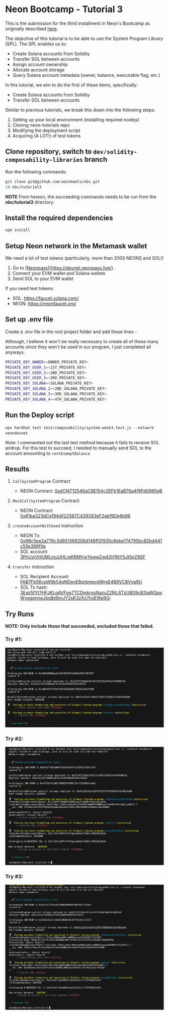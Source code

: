 # Neon Bootcamp - Tutorial 3

This is the submission for the third installment in Neon's Bootcamp as originally described [here](https://bootcamp.neonevm.org/videos/system-program-library-how-to-use-it-why).

The objective of this tutorial is to be able to use the System Program Library (SPL). The SPL enables us to:
* Create Solana accounts from Solidity
* Transfer SOL between accounts
* Assign account ownership
* Allocate account storage
* Query Solana account metadata (owner, balance, executable flag, etc.)

In this tutorial, we aim to do the first of these items, specifically:
* Create Solana accounts from Solidity
* Transfer SOL between accounts

Similar to previous tutorials, we break this down into the following steps:

1. Setting up your local environment (installing required nodejs)
2. Cloning neon-tutorials repo
3. Modifying the deployment script
4. Acquiring (A LOT!) of test tokens



## Clone repository, switch to `dev/solidity-composability-libraries` branch

Run the following commands:

```sh
git clone git@github.com:eastmaels/nbc.git
cd nbc/tutorial3
```

**NOTE** From hereon, the succeeding commands needs to be run from the **nbc/tutorial3** directory.

## Install the required dependencies

```sh
npm install
```

## Setup Neon network in the Metamask wallet

We need a lot of test tokens (particularly, more than 2000 NEONS and SOL)!

1. Go to [[Neonpass](https://devnet.neonpass.live/)](https://devnet.neonpass.live/) .
2. Connect your EVM wallet and Solana wallets
3. Send SOL to your EVM wallet 

If you need test tokens:
* SOL: https://faucet.solana.com/
* NEON: https://neonfaucet.org/

## Set up .env file

Create a .env file in the root project folder and add these lines -

Although, I believe it won't be really necessary to create all of these many accounts since they won't be used in our program, I just completed all anyways.

```sh
PRIVATE_KEY_OWNER=<OWNER_PRIVATE_KEY>
PRIVATE_KEY_USER_1=<1ST_PRIVATE_KEY>
PRIVATE_KEY_USER_2=<2ND_PRIVATE_KEY>
PRIVATE_KEY_USER_3=<3RD_PRIVATE_KEY>
PRIVATE_KEY_SOLANA=<SOLANA_PRIVATE_KEY>
PRIVATE_KEY_SOLANA_2=<2ND_SOLANA_PRIVATE_KEY>
PRIVATE_KEY_SOLANA_3=<3RD_SOLANA_PRIVATE_KEY>
PRIVATE_KEY_SOLANA_4=<4TH_SOLANA_PRIVATE_KEY>
```

## Run the Deploy script

`npx hardhat test test/composability/system-week3.test.js --network neondevnet`


Note: I commented out the last test method because it fails to receive SOL airdrop.
For this test to succeed, I needed to manually send SOL to the account amounting to `rentExemptBalance`

## Results

1. `CallSystemProgram` Contract
    * NEON Contract: [0xdCf4712546aC9E154c2EFb1EaB76a4f9Fd0985eB](https://neon-devnet.blockscout.com/address/0xdCf4712546aC9E154c2EFb1EaB76a4f9Fd0985eB)


2. `MockCallSystemProgram` Contract
    * NEON Contract: [0x81ba323dCe19A4f22587C439283eF2abf9De6b96](https://neon-devnet.blockscout.com/address/0x81ba323dCe19A4f22587C439283eF2abf9De6b96)

3. `createAccountWithSeed` instruction
    * NEON Tx: [0x98c5ee2a776c3d951369206d148ff2f935c6ebe174795bc82bd441c59a399f0e](https://neon-devnet.blockscout.com/tx/0x98c5ee2a776c3d951369206d148ff2f935c6ebe174795bc82bd441c59a399f0e)
    * SOL account: [3PhUzjVHUMLmuUHLreKRMVwYswwZw42H1NY5Jt5pZ9SF](https://explorer.solana.com/address/3PhUzjVHUMLmuUHLreKRMVwYswwZw42H1NY5Jt5pZ9SF?cluster=devnet)

4. `transfer` instruction

    * SOL Recipient Account: [FAB7Fb5KcpW9k54qNDevE8qrbmpydWreE4B9VC8Vvq9U](https://explorer.solana.com/address/FAB7Fb5KcpW9k54qNDevE8qrbmpydWreE4B9VC8Vvq9U?cluster=devnet)
    * SOL Tx hash: [3Eaz5fYt7HFJKLqAVFgp7TCDmkrssNazuZ2RiL6TzUBS9cB3iaWQqxWyggpnneJipdbt9mJY2sK3zXz7hzEWa9Gi](https://explorer.solana.com/tx/3Eaz5fYt7HFJKLqAVFgp7TCDmkrssNazuZ2RiL6TzUBS9cB3iaWQqxWyggpnneJipdbt9mJY2sK3zXz7hzEWa9Gi?cluster=devnet)

## Try Runs
**NOTE: Only include those that succeeded, excluded those that failed.**

### Try #1:
![alt text](image.png)

### Try #2:
![alt text](image-1.png)

### Try #3:
![alt text](image-2.png)